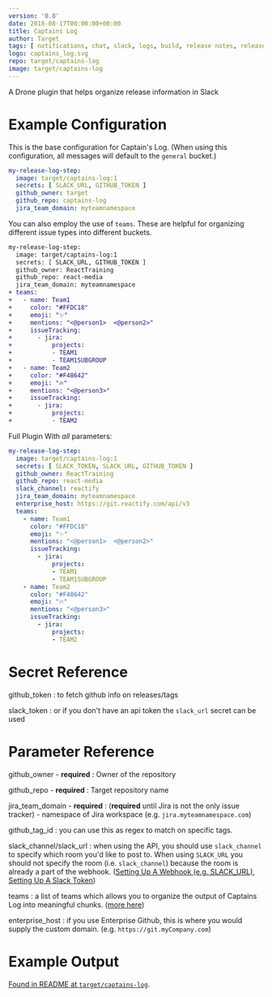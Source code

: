 ```yaml
---
version: '0.8'
date: 2018-08-17T00:00:00+00:00
title: Captains Log
author: Target
tags: [ notifications, chat, slack, logs, build, release notes, releases, notes ]
logo: captains_log.svg
repo: target/captains-log
image: target/captains-log
---
```


A Drone plugin that helps organize release information in Slack

# Example Configuration

This is the base configuration for Captain's Log. (When using this configuration, all messages will default to the `general` bucket.)

```yaml
my-release-log-step:
  image: target/captains-log:1
  secrets: [ SLACK_URL, GITHUB_TOKEN ] 
  github_owner: target
  github_repo: captains-log
  jira_team_domain: myteamnamespace
```

You can also employ the use of `teams`. These are helpful for organizing different issue types into different buckets. 

```diff
my-release-log-step:
  image: target/captains-log:1
  secrets: [ SLACK_URL, GITHUB_TOKEN ]
  github_owner: ReactTraining
  github_repo: react-media
  jira_team_domain: myteamnamespace
+ teams:
+   - name: Team1
+     color: "#FFDC18"
+     emoji: "✨"
+     mentions: "<@person1>  <@person2>"
+     issueTracking:
+       - jira:
+           projects:
+           - TEAM1
+           - TEAM1SUBGROUP
+   - name: Team2
+     color: "#F48642"
+     emoji: "🔥"
+     mentions: "<@person3>"
+     issueTracking:
+       - jira:
+           projects:
+           - TEAM2
```



Full Plugin With _all_ parameters:
```yaml
my-release-log-step:
  image: target/captains-log:1
  secrets: [ SLACK_TOKEN, SLACK_URL, GITHUB_TOKEN ]
  github_owner: ReactTraining
  github_repo: react-media
  slack_channel: reactify
  jira_team_domain: myteamnamespace
  enterprise_host: https://git.reactify.com/api/v3
  teams:
    - name: Team1
      color: "#FFDC18"
      emoji: "✨"
      mentions: "<@person1>  <@person2>"
      issueTracking:
        - jira:
            projects:
            - TEAM1
            - TEAM1SUBGROUP
    - name: Team2
      color: "#F48642"
      emoji: "🔥"
      mentions: "<@person3>"
      issueTracking:
        - jira:
            projects:
            - TEAM2
```



# Secret Reference

github_token
: to fetch github info on releases/tags

slack_token
: or if you don't have an api token the `slack_url` secret can be used

# Parameter Reference

github_owner - **required**
: Owner of the repository

github_repo - **required**
: Target repository name

jira_team_domain - **required**
: (**required** until Jira is not the only issue tracker) - namespace of Jira workspace (e.g. `jira.myteamnamespace.com`)

github_tag_id
: you can use this as regex to match on specific tags.

slack_channel/slack_url
: when using the API, you should use `slack_channel` to specify which room you'd like to post to. When using `SLACK_URL` you should not specify the room (i.e. `slack_channel`) because the room is already a part of the webhook. ([Setting Up A Webhook (e.g. SLACK_URL)](https://api.slack.com/incoming-webhooks), [Setting Up A Slack Token](https://api.slack.com/docs/token-types#verification))

teams
: a list of teams which allows you to organize the output of Captains Log into meaningful chunks. ([more here](https://github.com/target/captains-log#teams-structure))

enterprise_host
: if you use Enterprise Github, this is where you would supply the custom domain. (e.g. `https://git.myCompany.com`)

# Example Output

[Found in README at `target/captains-log`](https://github.com/target/captains-log#example-output).

